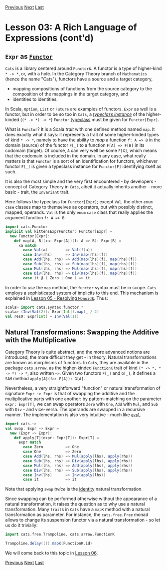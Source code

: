 [Previous](https://github.com/sjbiaga/kittens/blob/main/expr-02-eval/README.md) [Next](https://github.com/sjbiaga/kittens/blob/main/expr-04-parser/README.md) [Last](https://github.com/sjbiaga/kittens/blob/main/expr-09-ring/README.md)

Lesson 03: A Rich Language of Expressions (cont'd)
==================================================

`Expr` as [`Functor`](https://typelevel.org/cats/typeclasses/functor.html)
--------------------------------------------------------------------------

`Cats` is a library centered around `Functor`s. A functor is a type of higher-kind `* -> *`, or, with a hole. In the Category
Theory branch of `Mathematics` (hence the name "Cats"), functors have a source and a target category,

* mapping compositions of functions from the source category to the composition of the mappings in the target category, and
* identities to identities.

In Scala, `Option`, `List` or `Future` are examples of functors. `Expr` as well is a functor, but in order to be so too in
`Cats`, a [_typeclass instance_](https://scalawithcats.com/dist/scala-with-cats-1.html#type-class-instances) of the
higher-kinded (`(* -> *) -> *`) `Functor` [typeclass](https://scalawithcats.com/dist/scala-with-cats-1.html#the-type-class)
must be given for `Functor[Expr]`.

What is `Functor`? It is a Scala _trait_ with one defined method named `map`. It does exactly what it says: it represents a
trait of some higher-kinded types of kind `* -> *`, namely to have the ability to _map_ a function `f: A => B` in the domain
(source) of the functor `F[_]` to a function `F[A] => F[B]` in its codomain (target). Of course, `A` can very well be some
`F[X]`, which means that the codomain is included in the domain. In any case, what really matters is that `Functor` is a sort
of an identification for functors, whichever functor `F[_]` is given a typeclass instance for `Functor[F]` identifying itself
as such.

It is also the most simple and the very first encountered - by developers - concept of Category Theory in `Cats`, albeit it
actually inherits another - more basic - trait, the `Invariant` trait.

Here follows the typeclass for `Functor[Expr]`; except `Val`, the other `enum` `case` classes map to themselves as operators,
but with possibly distinct, mapped, operands. `Val` is the only `enum` `case` class that really applies the argument function
`f: A => B`:

```Scala
import cats.Functor
implicit val kittensExprFunctor: Functor[Expr] =
  new Functor[Expr]:
    def map[A, B](xa: Expr[A])(f: A => B): Expr[B] =
      xa match
        case Val(a)        => Val(f(a))
        case Inv(rhs)      => Inv(map(rhs)(f))
        case Add(lhs, rhs) => Add(map(lhs)(f), map(rhs)(f))
        case Sub(lhs, rhs) => Sub(map(lhs)(f), map(rhs)(f))
        case Mul(lhs, rhs) => Mul(map(lhs)(f), map(rhs)(f))
        case Div(lhs, rhs) => Div(map(lhs)(f), map(rhs)(f))
        case it @ ( Zero | One ) => it
```

In order to _use_ the `map` method, the `functor` syntax must be in scope. `Cats` employs a sophisticated system of implicits
to this end. This mechanism is explained in
[Lesson 05 - Resolving `Monoid`s](https://github.com/sjbiaga/kittens/blob/main/monoid-4-resolve/README.md#resolving-monoids).
Thus:

```scala
scala> import cats.syntax.functor.*
scala> (Inv(Val(2)): Expr[Int]).map(_ / 2)
val res0: Expr[Int] = Inv(Val(1))
```

Natural Transformations: Swapping the Additive with the Multiplicative
----------------------------------------------------------------------

Category Theory is quite abstract, and the more advanced notions are introduced, the more difficult they get - in theory.
Natural transformations are known as morphisms of functors. In `Cats`, they are available in the package `cats.arrow`, as the
higher-kinded [`FunctionK`](https://typelevel.org/cats/datatypes/functionk.html) trait of kind `(* -> *, * -> *) -> *`, also
written `~>`. Given two functors `F[_]` and `G[_]`, it defines a `SAM` method `apply[A](fa: F[A]): G[A]`.

Nevertheless, a very straightforward "function" or natural transformation of signature `Expr ~> Expr` is that of swapping the
additive and the multiplicative parts with one another: by pattern-matching on the parameter `expr: Expr[T]`, we can swap
operators `Zero` with `One`, `Add` with `Mul`, and `Sub` with `Div` - and vice-versa. The operands are swapped in a recursive
manner. The implementation is also very intuitive - much like
[`eval`](https://github.com/sjbiaga/kittens/blob/main/expr-02-eval/README.md#evaluation-of-expressions).

```Scala
import cats.~>
val swap: Expr ~> Expr =
  new (Expr ~> Expr):
    def apply[T](expr: Expr[T]): Expr[T] =
      expr match
        case Zero          => One
        case One           => Zero
        case Add(lhs, rhs) => Mul(apply(lhs), apply(rhs))
        case Sub(lhs, rhs) => Div(apply(lhs), apply(rhs))
        case Mul(lhs, rhs) => Add(apply(lhs), apply(rhs))
        case Div(lhs, rhs) => Sub(apply(lhs), apply(rhs))
        case Inv(lhs)      => Inv(apply(lhs))
        case it            => it
```

Note that applying `swap` _twice_ is the
[identity](https://typelevel.org/cats/api/cats/arrow/FunctionK$.html#id[F[_]]:cats.arrow.FunctionK[F,F])
natural transformation.

Since swapping can be performed otherwise without the appearance of a natural transformation, it raises the question as to
why use a natural transformation. Many `trait`s in `Cats` have a `mapK` method with a natural transformation as parameter.
For instance, the `cats.free.Free` monad allows to change its suspension functor via a natural transformation - so let us do
it trivially:

```Scala
import cats.free.Trampoline, cats.arrow.FunctionK

Trampoline.delay(()).mapK(FunctionK.id)
```

We will come back to this topic in [Lesson 06](https://github.com/sjbiaga/kittens/blob/main/nat-2-trampoline/README.md).

[Previous](https://github.com/sjbiaga/kittens/blob/main/expr-02-eval/README.md) [Next](https://github.com/sjbiaga/kittens/blob/main/expr-04-parser/README.md) [Last](https://github.com/sjbiaga/kittens/blob/main/expr-09-ring/README.md)

